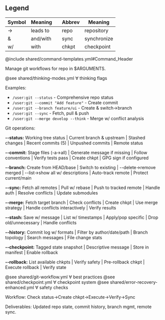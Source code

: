 ## Legend

| Symbol | Meaning  |     | Abbrev | Meaning     |
| ------ | -------- | --- | ------ | ----------- |
| →      | leads to |     | repo   | repository  |
| &      | and/with |     | sync   | synchronize |
| w/     | with     |     | chkpt  | checkpoint  |

@include shared/command-templates.yml#Command_Header

Manage git workflows for repo in $ARGUMENTS.

@see shared/thinking-modes.yml ∀ thinking flags

Examples:

- `/user:git --status` - Comprehensive repo status
- `/user:git --commit "Add feature"` - Create commit
- `/user:git --branch feature/ui` - Create & switch→branch
- `/user:git --sync` - Fetch, pull & push
- `/user:git --merge develop --think` - Merge w/ conflict analysis

Git operations:

**--status:** Working tree status | Current branch & upstream | Stashed changes | Recent commits (5) | Unpushed commits | Remote status

**--commit:** Stage files (-a→all) | Generate message if missing | Follow conventions | Verify tests pass | Create chkpt | GPG sign if configured

**--branch:** Create from HEAD/base | Switch to existing | --delete→remove merged | --list→show all w/ descriptions | Auto-track remote | Protect current/main

**--sync:** Fetch all remotes | Pull w/ rebase | Push to tracked remote | Handle auth | Resolve conflicts | Update submodules

**--merge:** Fetch target branch | Check conflicts | Create chkpt | Use merge strategy | Handle conflicts interactively | Verify results

**--stash:** Save w/ message | List w/ timestamps | Apply/pop specific | Drop old/unnecessary | Handle conflicts

**--history:** Commit log w/ formats | Filter by author/date/path | Branch topology | Search messages | File change stats

**--checkpoint:** Tagged state snapshot | Descriptive message | Store in manifest | Enable rollback

**--rollback:** List available chkpts | Verify safety | Pre-rollback chkpt | Execute rollback | Verify state

@see shared/git-workflow.yml ∀ best practices
@see shared/checkpoint.yml ∀ checkpoint system
@see shared/error-recovery-enhanced.yml ∀ safety checks

Workflow: Check status→Create chkpt→Execute→Verify→Sync

Deliverables: Updated repo state, commit history, branch mgmt, remote sync.

